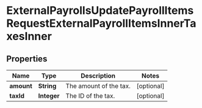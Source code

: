 

# ExternalPayrollsUpdatePayrollItemsRequestExternalPayrollItemsInnerTaxesInner


## Properties

| Name | Type | Description | Notes |
|------------ | ------------- | ------------- | -------------|
|**amount** | **String** | The amount of the tax. |  [optional] |
|**taxId** | **Integer** | The ID of the tax. |  [optional] |



